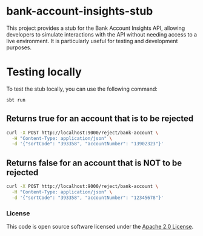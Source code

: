 
# bank-account-insights-stub

This project provides a stub for the Bank Account Insights API, allowing developers to simulate interactions with the API without needing access to a live environment. It is particularly useful for testing and development purposes.

# Testing locally
To test the stub locally, you can use the following command:

```sbt run```

## Returns true for an account that is to be rejected
```bash
curl -X POST http://localhost:9000/reject/bank-account \
  -H "Content-Type: application/json" \
  -d '{"sortCode": "393358", "accountNumber": "13902323"}'
```

## Returns false for an account that is NOT to be rejected
```bash
curl -X POST http://localhost:9000/reject/bank-account \
  -H "Content-Type: application/json" \
  -d '{"sortCode": "393358", "accountNumber": "12345678"}'
```


### License

This code is open source software licensed under the [Apache 2.0 License]("http://www.apache.org/licenses/LICENSE-2.0.html").